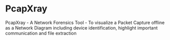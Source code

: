 # PcapXray
PcapXray - A Network Forensics Tool - To visualize a Packet Capture offline as a Network Diagram including device identification, highlight important communication and file extraction
